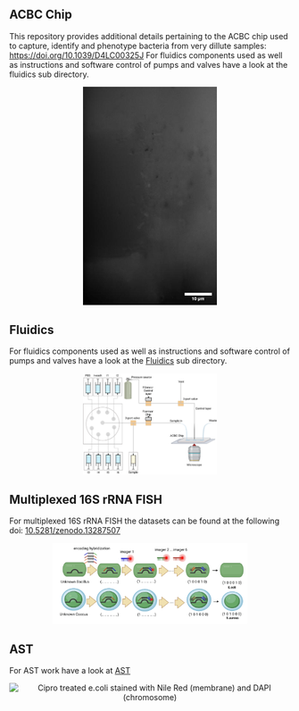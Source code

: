 ## ACBC Chip
This repository provides additional details pertaining to the ACBC chip used to capture, identify and phenotype bacteria from very dillute samples:
https://doi.org/10.1039/D4LC00325J
For fluidics components used as well as instructions and software control of pumps and valves have a look at the fluidics sub directory.
<div align="center">

<img src="./images/ecoli_gif.gif" alt="E. coli trapping" width="240"   />
</div>


## Fluidics
For fluidics components used as well as instructions and software control of pumps and valves have a look at the [Fluidics](fluidics/) sub directory.

 
<div align="center">
<img src="./images/S6.png" alt="Fluidics setup" width="240" />
</div>

## Multiplexed 16S rRNA FISH

For multiplexed 16S rRNA FISH the datasets can be found at the following doi: [10.5281/zenodo.13287507](https://doi.org/10.5281/zenodo.13287507)
<div align="center">
<img src="./images/multiplexed_FISH.tif" alt="Fluidics setup" width="350" />
</div>



## AST

For AST work have a look at [AST](AST/)
<div align="center">
<img src="./images/cipro_gif.gif" alt="Cipro treated e.coli stained with Nile Red (membrane) and DAPI (chromosome)" width="240" />
</div>
